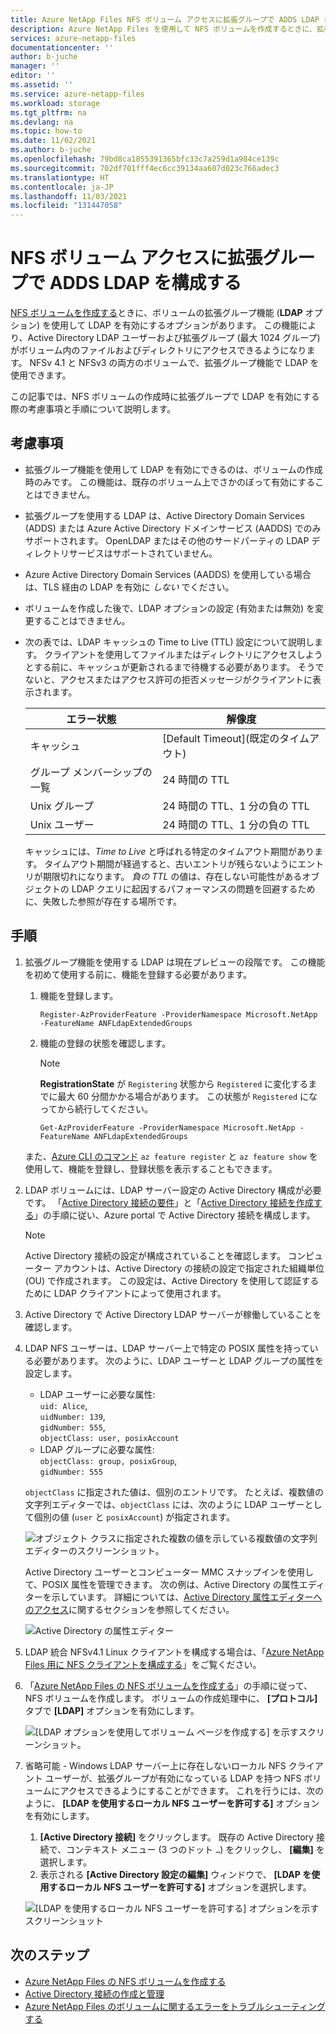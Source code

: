 ```yaml
---
title: Azure NetApp Files NFS ボリューム アクセスに拡張グループで ADDS LDAP を構成する | Microsoft Docs
description: Azure NetApp Files を使用して NFS ボリュームを作成するときに、拡張グループで LDAP を有効にする際の考慮事項と手順について説明します。
services: azure-netapp-files
documentationcenter: ''
author: b-juche
manager: ''
editor: ''
ms.assetid: ''
ms.service: azure-netapp-files
ms.workload: storage
ms.tgt_pltfrm: na
ms.devlang: na
ms.topic: how-to
ms.date: 11/02/2021
ms.author: b-juche
ms.openlocfilehash: 79bd8ca1855391365bfc33c7a259d1a984ce139c
ms.sourcegitcommit: 702df701fff4ec6cc39134aa607d023c766adec3
ms.translationtype: HT
ms.contentlocale: ja-JP
ms.lasthandoff: 11/03/2021
ms.locfileid: "131447058"
---
```

# <a name="configure-adds-ldap-with-extended-groups-for-nfs-volume-access"></a>NFS ボリューム アクセスに拡張グループで ADDS LDAP を構成する

[NFS ボリュームを作成する](azure-netapp-files-create-volumes.md)ときに、ボリュームの拡張グループ機能 (**LDAP** オプション) を使用して LDAP を有効にするオプションがあります。 この機能により、Active Directory LDAP ユーザーおよび拡張グループ (最大 1024 グループ) がボリューム内のファイルおよびディレクトリにアクセスできるようになります。 NFSv 4.1 と NFSv3 の両方のボリュームで、拡張グループ機能で LDAP を使用できます。 

この記事では、NFS ボリュームの作成時に拡張グループで LDAP を有効にする際の考慮事項と手順について説明します。  

## <a name="considerations"></a>考慮事項

* 拡張グループ機能を使用して LDAP を有効にできるのは、ボリュームの作成時のみです。 この機能は、既存のボリューム上でさかのぼって有効にすることはできません。  

* 拡張グループを使用する LDAP は、Active Directory Domain Services (ADDS) または Azure Active Directory ドメインサービス (AADDS) でのみサポートされます。 OpenLDAP またはその他のサードパーティの LDAP ディレクトリサービスはサポートされていません。 

* Azure Active Directory Domain Services (AADDS) を使用している場合は、TLS 経由の LDAP を有効に *しない* でください。  

* ボリュームを作成した後で、LDAP オプションの設定 (有効または無効) を変更することはできません。  

* 次の表では、LDAP キャッシュの Time to Live (TTL) 設定について説明します。 クライアントを使用してファイルまたはディレクトリにアクセスしようとする前に、キャッシュが更新されるまで待機する必要があります。 そうでないと、アクセスまたはアクセス許可の拒否メッセージがクライアントに表示されます。 

    |     エラー状態    |     解像度    |
    |-|-|
    | キャッシュ |  [Default Timeout]\(既定のタイムアウト\) |
    | グループ メンバーシップの一覧  | 24 時間の TTL  |
    | Unix グループ  | 24 時間の TTL、1 分の負の TTL  |
    | Unix ユーザー  | 24 時間の TTL、1 分の負の TTL  |

    キャッシュには、*Time to Live* と呼ばれる特定のタイムアウト期間があります。 タイムアウト期間が経過すると、古いエントリが残らないようにエントリが期限切れになります。 *負の TTL* の値は、存在しない可能性があるオブジェクトの LDAP クエリに起因するパフォーマンスの問題を回避するために、失敗した参照が存在する場所です。        

## <a name="steps"></a>手順

1. 拡張グループ機能を使用する LDAP は現在プレビューの段階です。 この機能を初めて使用する前に、機能を登録する必要があります。  

    1. 機能を登録します。   

        ```azurepowershell-interactive
        Register-AzProviderFeature -ProviderNamespace Microsoft.NetApp -FeatureName ANFLdapExtendedGroups
        ```

    2. 機能の登録の状態を確認します。 

        > [!NOTE]
        > **RegistrationState** が `Registering` 状態から `Registered` に変化するまでに最大 60 分間かかる場合があります。 この状態が `Registered` になってから続行してください。

        ```azurepowershell-interactive
        Get-AzProviderFeature -ProviderNamespace Microsoft.NetApp -FeatureName ANFLdapExtendedGroups
        ```
        
    また、[Azure CLI のコマンド](/cli/azure/feature) `az feature register` と `az feature show` を使用して、機能を登録し、登録状態を表示することもできます。 

2. LDAP ボリュームには、LDAP サーバー設定の Active Directory 構成が必要です。 「[Active Directory 接続の要件](create-active-directory-connections.md#requirements-for-active-directory-connections)」と「[Active Directory 接続を作成する](create-active-directory-connections.md#create-an-active-directory-connection)」の手順に従い、Azure portal で Active Directory 接続を構成します。  

    > [!NOTE]
    > Active Directory 接続の設定が構成されていることを確認します。 コンピューター アカウントは、Active Directory の接続の設定で指定された組織単位 (OU) で作成されます。 この設定は、Active Directory を使用して認証するために LDAP クライアントによって使用されます。

3. Active Directory で Active Directory LDAP サーバーが稼働していることを確認します。 

4. LDAP NFS ユーザーは、LDAP サーバー上で特定の POSIX 属性を持っている必要があります。 次のように、LDAP ユーザーと LDAP グループの属性を設定します。 

    * LDAP ユーザーに必要な属性:   
        `uid: Alice`,  
        `uidNumber: 139`,  
        `gidNumber: 555`,  
        `objectClass: user, posixAccount`
    * LDAP グループに必要な属性:   
        `objectClass: group, posixGroup`,  
        `gidNumber: 555`

    `objectClass` に指定された値は、個別のエントリです。 たとえば、複数値の文字列エディターでは、`objectClass` には、次のように LDAP ユーザーとして個別の値 (`user` と `posixAccount`) が指定されます。   

    ![オブジェクト クラスに指定された複数の値を示している複数値の文字列エディターのスクリーンショット。](../media/azure-netapp-files/multi-valued-string-editor.png) 

    Active Directory ユーザーとコンピューター MMC スナップインを使用して、POSIX 属性を管理できます。 次の例は、Active Directory の属性エディターを示しています。 詳細については、[Active Directory 属性エディターへのアクセス](create-volumes-dual-protocol.md#access-active-directory-attribute-editor)に関するセクションを参照してください。  

    ![Active Directory の属性エディター](../media/azure-netapp-files/active-directory-attribute-editor.png) 

5. LDAP 統合 NFSv4.1 Linux クライアントを構成する場合は、「[Azure NetApp Files 用に NFS クライアントを構成する](configure-nfs-clients.md)」をご覧ください。

6.  「[Azure NetApp Files の NFS ボリュームを作成する](azure-netapp-files-create-volumes.md)」の手順に従って、NFS ボリュームを作成します。 ボリュームの作成処理中に、 **[プロトコル]** タブで **[LDAP]** オプションを有効にします。   

    ![[LDAP オプションを使用してボリューム ページを作成する] を示すスクリーンショット。](../media/azure-netapp-files/create-nfs-ldap.png)  

7. 省略可能 - Windows LDAP サーバー上に存在しないローカル NFS クライアント ユーザーが、拡張グループが有効になっている LDAP を持つ NFS ボリュームにアクセスできるようにすることができます。 これを行うには、次のように、 **[LDAP を使用するローカル NFS ユーザーを許可する]** オプションを有効にします。
    1. **[Active Directory 接続]** をクリックします。  既存の Active Directory 接続で、コンテキスト メニュー (3 つのドット `…`) をクリックし、 **[編集]** を選択します。  
    2. 表示される **[Active Directory 設定の編集]** ウィンドウで、 **[LDAP を使用するローカル NFS ユーザーを許可する]** オプションを選択します。  

    ![[LDAP を使用するローカル NFS ユーザーを許可する] オプションを示すスクリーンショット](../media/azure-netapp-files/allow-local-nfs-users-with-ldap.png)  

## <a name="next-steps"></a>次のステップ  

* [Azure NetApp Files の NFS ボリュームを作成する](azure-netapp-files-create-volumes.md)
* [Active Directory 接続の作成と管理](create-active-directory-connections.md)
* [Azure NetApp Files のボリュームに関するエラーをトラブルシューティングする](troubleshoot-volumes.md)
